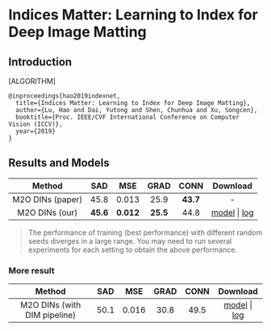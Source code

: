 # Indices Matter: Learning to Index for Deep Image Matting

## Introduction

[ALGORITHM]

```
@inproceedings{hao2019indexnet,
  title={Indices Matter: Learning to Index for Deep Image Matting},
  author={Lu, Hao and Dai, Yutong and Shen, Chunhua and Xu, Songcen},
  booktitle={Proc. IEEE/CVF International Conference on Computer Vision (ICCV)},
  year={2019}
}
```

## Results and Models

|      Method      |   SAD    |    MSE    |   GRAD   |   CONN   |                                                                                                                              Download                                                                                                                               |
| :--------------: | :------: | :-------: | :------: | :------: | :-----------------------------------------------------------------------------------------------------------------------------------------------------------------------------------------------------------------------------------------------------------------: |
| M2O DINs (paper) |   45.8   |   0.013   |   25.9   | **43.7** |                                                                                                                                  -                                                                                                                                  |
|  M2O DINs (our)  | **45.6** | **0.012** | **25.5** |   44.8   | [model](https://download.openmmlab.com/mmediting/mattors/indexnet/indexnet_mobv2_1x16_78k_comp1k_SAD-45.6_20200618_173817-26dd258d.pth) \| [log](https://download.openmmlab.com/mmediting/mattors/indexnet/indexnet_mobv2_1x16_78k_comp1k_20200618_173817.log.json) |

> The performance of training (best performance) with different random seeds diverges in a large range. You may need to run several experiments for each setting to obtain the above performance.

### More result

|            Method            |  SAD  |  MSE  | GRAD  | CONN  |                                                                                                                                     Download                                                                                                                                      |
| :--------------------------: | :---: | :---: | :---: | :---: | :-------------------------------------------------------------------------------------------------------------------------------------------------------------------------------------------------------------------------------------------------------------------------------: |
| M2O DINs (with DIM pipeline) | 50.1  | 0.016 | 30.8  | 49.5  | [model](https://download.openmmlab.com/mmediting/mattors/indexnet/indexnet_dimaug_mobv2_1x16_78k_comp1k_SAD-50.1_20200626_231857-af359436.pth) \| [log](https://download.openmmlab.com/mmediting/mattors/indexnet/indexnet_dimaug_mobv2_1x16_78k_comp1k_20200626_231857.log.json) |
